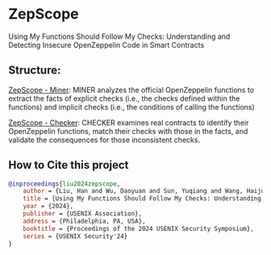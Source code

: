 # ZepScope

Using My Functions Should Follow My Checks: Understanding and Detecting Insecure OpenZeppelin Code in Smart Contracts

## Structure:

[ZepScope - Miner](https://github.com/ZepScope/ZepScope/tree/main/Miner): MINER analyzes the official OpenZeppelin functions to extract the facts of explicit checks (i.e., the checks defined within the functions) and implicit checks (i.e., the conditions of calling the functions)

[ZepScope - Checker](https://github.com/ZepScope/ZepScope/tree/main/Checker): CHECKER examines real contracts to identify their OpenZeppelin functions, match their checks with those in the facts, and validate the consequences for those inconsistent checks.


## How to Cite this project

```bibtex
@inproceedings{liu2024zepscope,
    author = {Liu, Han and Wu, Daoyuan and Sun, Yuqiang and Wang, Haijun and Li, Kaixuan and Liu, Yang and Chen, Yixiang},
    title = {Using My Functions Should Follow My Checks: Understanding and Detecting Insecure OpenZeppelin Code in Smart Contracts},
    year = {2024},
    publisher = {USENIX Association},
    address = {Philadelphia, PA, USA},
    booktitle = {Proceedings of the 2024 USENIX Security Symposium},
    series = {USENIX Security'24}
}
```